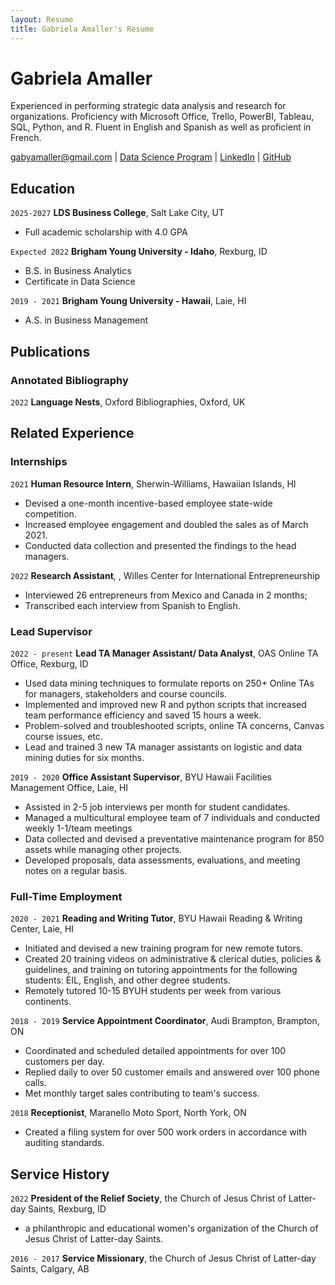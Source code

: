 ```yaml
---
layout: Resume
title: Gabriela Amaller's Resume
---
```

# Gabriela Amaller
Experienced in performing strategic data analysis and research for organizations.
Proficiency with Microsoft Office, Trello, PowerBI, Tableau, SQL, Python, and R.
Fluent in English and Spanish as well as proficient in French.

<div id="webaddress">
<a href="gabyamaller@gmail.com">gabyamaller@gmail.com</a>
| <a href="https://byuidatascience.github.io/development.html">Data Science Program</a>
| <a href="http://www.linkedin.com/in/gabriela-amaller">LinkedIn</a>
| <a href="https://github.com/gabyamaller">GitHub</a>
</div>

<!-- https://www.monique.tech/the-art-of-markdown -->

## Education

`2025-2027`
__LDS Business College__, Salt Lake City, UT

- Full academic scholarship with 4.0 GPA

`Expected 2022`
__Brigham Young University - Idaho__, Rexburg, ID

- B.S. in Business Analytics 
- Certificate in Data Science

`2019 - 2021`
__Brigham Young University - Hawaii__, Laie, HI

- A.S. in Business Management

## Publications 

### Annotated Bibliography

`2022` 
__Language Nests__, Oxford Bibliographies, Oxford, UK

## Related Experience

### Internships

`2021`
__Human Resource Intern__, Sherwin-Williams, Hawaiian Islands, HI

- Devised a one-month incentive-based employee state-wide competition.
- Increased employee engagement and doubled the sales as of March 2021.
- Conducted data collection and presented the findings to the head managers.

`2022`
__Research Assistant__, , Willes Center for International Entrepreneurship

- Interviewed 26 entrepreneurs from Mexico and Canada in 2 months; 
- Transcribed each interview from Spanish to English.

### Lead Supervisor 

`2022 - present`
__Lead TA Manager Assistant/ Data Analyst__, OAS Online TA Office, Rexburg, ID

- Used data mining techniques to formulate reports on 250+ Online TAs for managers, stakeholders and course councils.
- Implemented and improved new R and python scripts that increased team performance efficiency and saved 15 hours a week.
- Problem-solved and troubleshooted scripts, online TA concerns, Canvas course issues, etc.
- Lead and trained 3 new TA manager assistants on logistic and data mining duties for six months.

`2019 - 2020`
__Office Assistant Supervisor__, BYU Hawaii Facilities Management Office, Laie, HI

- Assisted in 2-5 job interviews per month for student candidates.
- Managed a multicultural employee team of 7 individuals and conducted weekly 1-1/team meetings
- Data collected and devised a preventative maintenance program for 850 assets while managing other projects.
- Developed proposals, data assessments, evaluations, and meeting notes on a regular basis. 

### Full-Time Employment

`2020 - 2021`
__Reading and Writing Tutor__, BYU Hawaii Reading & Writing Center, Laie, HI

- Initiated and devised a new training program for new remote tutors.
- Created 20 training videos on administrative & clerical duties, policies & guidelines, and training on tutoring appointments for the following students: EIL, English, and other degree students.
- Remotely tutored 10-15 BYUH students per week from various continents.

`2018 - 2019`
__Service Appointment Coordinator__, Audi Brampton, Brampton, ON 

- Coordinated and scheduled detailed appointments for over 100 customers per day.
- Replied daily to over 50 customer emails and answered over 100 phone calls.
- Met monthly target sales contributing to team's success. 

`2018`
__Receptionist__, Maranello Moto Sport, North York, ON

- Created a filing system for over 500 work orders in accordance with auditing standards.

## Service History

`2022`
__President of the Relief Society__, the Church of Jesus Christ of Latter-day Saints, Rexburg, ID

- a philanthropic and educational women's organization of the Church of Jesus Christ of Latter-day Saints. 

`2016 - 2017`
__Service Missionary__, the Church of Jesus Christ of Latter-day Saints, Calgary, AB



<!-- ### Footer

Last updated: May 2013 -->


